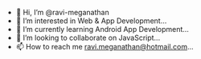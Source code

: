 - 👋 Hi, I’m @ravi-meganathan
- 👀 I’m interested in Web & App Development...
- 🌱 I’m currently learning Android App Development...
- 💞️ I’m looking to collaborate on JavaScript...
- 📫 How to reach me ravi.meganathan@hotmail.com...

<!---
ravi-meganathan/ravi-meganathan is a ✨ special ✨ repository because its `README.md` (this file) appears on your GitHub profile.
You can click the Preview link to take a look at your changes.
--->
